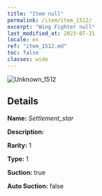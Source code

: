 ```yaml
---
title: "Item null"
permalink: /item/item_1512/
excerpt: "Wing Fighter null"
last_modified_at: 2023-07-21
locale: en
ref: "item_1512.md"
toc: false
classes: wide
---
```



 ![Unknown_1512](/images/item/Settlement_star_p.png)



## Details

 **Name:** *Settlement_star* 

 **Description:** 

 **Rarity:** 1 

 **Type:** 1 

 **Suction:** true 

 **Auto Suction:** false 


